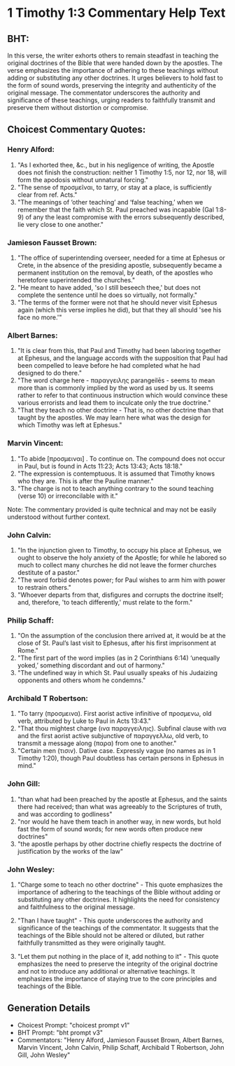 # 1 Timothy 1:3 Commentary Help Text

## BHT:
In this verse, the writer exhorts others to remain steadfast in teaching the original doctrines of the Bible that were handed down by the apostles. The verse emphasizes the importance of adhering to these teachings without adding or substituting any other doctrines. It urges believers to hold fast to the form of sound words, preserving the integrity and authenticity of the original message. The commentator underscores the authority and significance of these teachings, urging readers to faithfully transmit and preserve them without distortion or compromise.

## Choicest Commentary Quotes:
### Henry Alford:
1. "As I exhorted thee, &c., but in his negligence of writing, the Apostle does not finish the construction: neither 1 Timothy 1:5, nor 12, nor 18, will form the apodosis without unnatural forcing."
2. "The sense of προσμεῖναι, to tarry, or stay at a place, is sufficiently clear from ref. Acts."
3. "The meanings of ‘other teaching’ and ‘false teaching,’ when we remember that the faith which St. Paul preached was incapable (Gal 1:8-9) of any the least compromise with the errors subsequently described, lie very close to one another."

### Jamieson Fausset Brown:
1. "The office of superintending overseer, needed for a time at Ephesus or Crete, in the absence of the presiding apostle, subsequently became a permanent institution on the removal, by death, of the apostles who heretofore superintended the churches."
2. "He meant to have added, 'so I still beseech thee,' but does not complete the sentence until he does so virtually, not formally."
3. "The terms of the former were not that he should never visit Ephesus again (which this verse implies he did), but that they all should 'see his face no more.'"

### Albert Barnes:
1. "It is clear from this, that Paul and Timothy had been laboring together at Ephesus, and the language accords with the supposition that Paul had been compelled to leave before he had completed what he had designed to do there."
2. "The word charge here - παραγγειλης parangeilēs - seems to mean more than is commonly implied by the word as used by us. It seems rather to refer to that continuous instruction which would convince these various errorists and lead them to inculcate only the true doctrine."
3. "That they teach no other doctrine - That is, no other doctrine than that taught by the apostles. We may learn here what was the design for which Timothy was left at Ephesus."

### Marvin Vincent:
1. "To abide [προσμειναι] . To continue on. The compound does not occur in Paul, but is found in Acts 11:23; Acts 13:43; Acts 18:18."
2. "The expression is contemptuous. It is assumed that Timothy knows who they are. This is after the Pauline manner."
3. "The charge is not to teach anything contrary to the sound teaching (verse 10) or irreconcilable with it."

Note: The commentary provided is quite technical and may not be easily understood without further context.

### John Calvin:
1. "In the injunction given to Timothy, to occupy his place at Ephesus, we ought to observe the holy anxiety of the Apostle; for while he labored so much to collect many churches he did not leave the former churches destitute of a pastor."
2. "The word forbid denotes power; for Paul wishes to arm him with power to restrain others."
3. "Whoever departs from that, disfigures and corrupts the doctrine itself; and, therefore, 'to teach differently,' must relate to the form."

### Philip Schaff:
1. "On the assumption of the conclusion there arrived at, it would be at the close of St. Paul’s last visit to Ephesus, after his first imprisonment at Rome."
2. "The first part of the word implies (as in 2 Corinthians 6:14) ‘unequally yoked,’ something discordant and out of harmony."
3. "The undefined way in which St. Paul usually speaks of his Judaizing opponents and others whom he condemns."

### Archibald T Robertson:
1. "To tarry (προσμεινα). First aorist active infinitive of προσμενω, old verb, attributed by Luke to Paul in Acts 13:43."
2. "That thou mightest charge (ινα παραγγειληις). Subfinal clause with ινα and the first aorist active subjunctive of παραγγελλω, old verb, to transmit a message along (παρα) from one to another."
3. "Certain men (τισιν). Dative case. Expressly vague (no names as in 1 Timothy 1:20), though Paul doubtless has certain persons in Ephesus in mind."

### John Gill:
1. "than what had been preached by the apostle at Ephesus, and the saints there had received; than what was agreeably to the Scriptures of truth, and was according to godliness"
2. "nor would he have them teach in another way, in new words, but hold fast the form of sound words; for new words often produce new doctrines"
3. "the apostle perhaps by other doctrine chiefly respects the doctrine of justification by the works of the law"

### John Wesley:
1. "Charge some to teach no other doctrine" - This quote emphasizes the importance of adhering to the teachings of the Bible without adding or substituting any other doctrines. It highlights the need for consistency and faithfulness to the original message.

2. "Than I have taught" - This quote underscores the authority and significance of the teachings of the commentator. It suggests that the teachings of the Bible should not be altered or diluted, but rather faithfully transmitted as they were originally taught.

3. "Let them put nothing in the place of it, add nothing to it" - This quote emphasizes the need to preserve the integrity of the original doctrine and not to introduce any additional or alternative teachings. It emphasizes the importance of staying true to the core principles and teachings of the Bible.


## Generation Details
- Choicest Prompt: "choicest prompt v1"
- BHT Prompt: "bht prompt v3"
- Commentators: "Henry Alford, Jamieson Fausset Brown, Albert Barnes, Marvin Vincent, John Calvin, Philip Schaff, Archibald T Robertson, John Gill, John Wesley"

